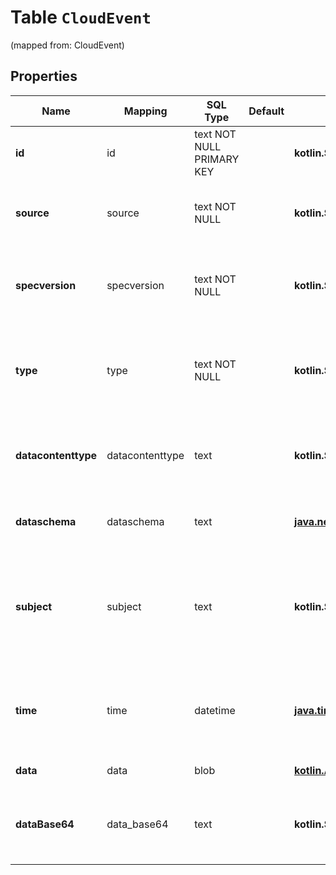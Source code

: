 
# Table `CloudEvent`
(mapped from: CloudEvent)

## Properties
Name | Mapping | SQL Type | Default | Type | Description | Notes
---- | ------- | -------- | ------- | ---- | ----------- | -----
**id** | id | text NOT NULL PRIMARY KEY |  | **kotlin.String** | Identifies the event. | 
**source** | source | text NOT NULL |  | **kotlin.String** | Identifies the context in which an event happened. | 
**specversion** | specversion | text NOT NULL |  | **kotlin.String** | The version of the CloudEvents specification which the event uses. | 
**type** | type | text NOT NULL |  | **kotlin.String** | Describes the type of event related to the originating occurrence. | 
**datacontenttype** | datacontenttype | text |  | **kotlin.String** | Content type of the data value. Must adhere to RFC 2046 format. |  [optional]
**dataschema** | dataschema | text |  | [**java.net.URI**](java.net.URI.md) | Identifies the schema that data adheres to. |  [optional]
**subject** | subject | text |  | **kotlin.String** | Describes the subject of the event in the context of the event producer (identified by source). |  [optional]
**time** | time | datetime |  | [**java.time.LocalDateTime**](java.time.LocalDateTime.md) | Timestamp of when the occurrence happened. Must adhere to RFC 3339. |  [optional]
**data** | data | blob |  | [**kotlin.Any**](.md) | The event payload. |  [optional]
**dataBase64** | data_base64 | text |  | **kotlin.String** | Base64 encoded event payload. Must adhere to RFC4648. |  [optional]













